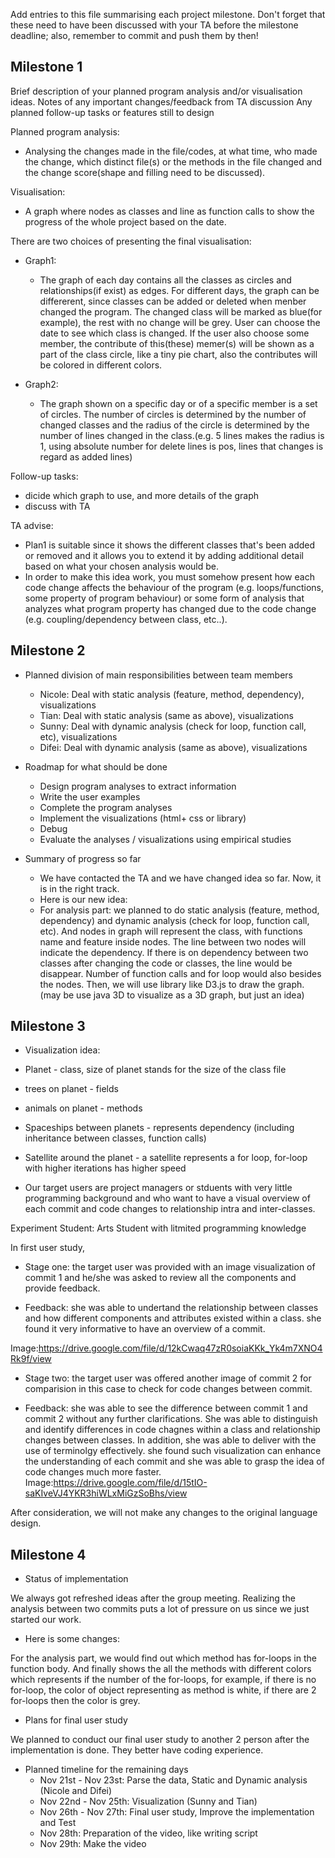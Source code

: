 Add entries to this file summarising each project milestone. Don't forget that these need to have been discussed with your TA before the milestone deadline; also, remember to commit and push them by then!

## Milestone 1
Brief description of your planned program analysis and/or visualisation ideas.
Notes of any important changes/feedback from TA discussion
Any planned follow-up tasks or features still to design
 
Planned program analysis:
- Analysing the changes made in the file/codes, at what time, who made the change, which distinct file(s) or the methods in the file changed and the change score(shape and filling need to be discussed).


Visualisation:
- A graph where nodes as classes and line as function calls to show the progress of the whole project based on the date. 


There are two choices of presenting the final visualisation:
- Graph1:
  - The graph of each day contains all the classes as circles and relationships(if exist) as edges. For different days, the graph can be differerent, since classes can be added or deleted when menber changed the program. The changed class will be marked as blue(for example), the rest with no change will be grey. User can choose the date to see which class is changed. If the user also choose some member, the contribute of this(these) memer(s) will be shown as a part of the class circle, like a tiny pie chart, also the contributes will be colored in different colors. 
 
- Graph2:
  - The graph shown on a specific day or of a specific member is a set of circles. The number of circles is determined by the number of changed classes and the radius of the circle is determined by the number of lines changed in the class.(e.g. 5 lines makes the radius is 1, using absolute number for delete lines is pos, lines that changes is regard as added lines)
 

Follow-up tasks:
- dicide which graph to use, and more details of the graph
- discuss with TA

TA advise:
- Plan1 is suitable since it shows the different classes that's been added or removed and it allows you to extend it by adding additional detail based on what your chosen analysis would be.
- In order to make this idea work, you must somehow present how each code change affects the behaviour of the program (e.g. loops/functions, some property of program behaviour) or some form of analysis that analyzes what program property has changed due to the code change (e.g. coupling/dependency between class, etc..).



## Milestone 2
- Planned division of main responsibilities between team members

  - Nicole: Deal with static analysis (feature, method, dependency), visualizations
  - Tian: Deal with static analysis (same as above), visualizations
  - Sunny: Deal with dynamic analysis (check for loop, function call, etc), visualizations
  - Difei: Deal with dynamic analysis (same as above), visualizations



- Roadmap for what should be done 

  - Design program analyses to extract information
  - Write the user examples
  - Complete the program analyses
  - Implement the visualizations (html+ css or library)
  - Debug
  - Evaluate the analyses / visualizations using empirical studies 
 

- Summary of progress so far
  - We have contacted the TA and we have changed idea so far. Now, it is in the right track. 
  - Here is our new idea:
   - For analysis part: we planned to do static analysis (feature, method, dependency) and dynamic analysis (check for loop, function call, etc). And nodes in graph will represent the class, with functions name and feature inside nodes. The line between two nodes will indicate the dependency. If there is on dependency between two classes after changing the code or classes, the line would be disappear. Number of function calls and for loop would also besides the nodes. Then, we will use library like D3.js to draw the graph. (may be use java 3D to visualize as a 3D graph, but just an idea)




## Milestone 3
- Visualization idea:
 - Planet - class, size of planet stands for the size of the class file
 - trees on planet - fields
 - animals on planet - methods
- Spaceships between planets - represents dependency  (including inheritance between classes, function calls)
- Satellite around the planet - a satellite represents a for loop, for-loop with higher iterations has higher speed



- Our target users are project managers or stduents with very little programming background and who want to have a visual overview of each commit and code changes to relationship intra and inter-classes. 


Experiment Student: Arts Student with litmited programming knowledge 


In first user study, 


- Stage one: 
the target user was provided with an image visualization of commit 1 and he/she was asked to review all the components and provide feedback. 


- Feedback: 
she was able to undertand the relationship between classes and how different components and attributes existed within a class. she found it very informative to have an overview of a commit. 

Image:https://drive.google.com/file/d/12kCwaq47zR0soiaKKk_Yk4m7XNO4Rk9f/view


- Stage two:
the target user was offered another image of commit 2 for comparision in this case to check for code changes between commit. 


- Feedback: 
she was able to see the difference between commit 1 and commit 2 without any further clarifications. She was able to distinguish and identify differences in code chagnes within a class and relationship changes between classes. In addition, she was able to deliver with the use of terminolgy effectively. she found such visualization can enhance the understanding of each commit and she was able to grasp the idea of code changes much more faster. 
Image:https://drive.google.com/file/d/15tIO-saKIveVJ4YKR3hiWLxMiGzSoBhs/view

After consideration, we will not make any changes to the original language design. 



## Milestone 4
- Status of implementation


We always got refreshed ideas after the group meeting.  Realizing the analysis between two commits puts a lot of pressure on us since we just started our work.

- Here is some changes:


For the analysis part, we would find out which method has for-loops in the function body. And finally shows the all the methods with different colors which represents if the number of the for-loops, for example, if there is no for-loop, the color of object representing as method is white, if there are 2 for-loops then the color is grey. 


- Plans for final user study


We planned to conduct our final user study to another 2 person after the implementation is done. They better have coding experience.


- Planned timeline for the remaining days
  - Nov 21st - Nov 23st: Parse the data, Static and Dynamic analysis (Nicole and Difei)
  - Nov 22nd - Nov 25th: Visualization (Sunny and Tian)
  - Nov 26th - Nov 27th: Final user study, Improve the implementation and Test
  - Nov 28th: Preparation of the video, like writing script
  - Nov 29th: Make the video
